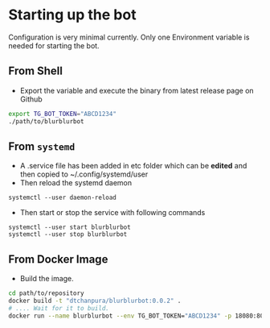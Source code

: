# Starting up the bot

Configuration is very minimal currently. Only one Environment variable is needed for starting the bot.

## From Shell

* Export the variable and execute the binary from latest release page on Github

```bash
export TG_BOT_TOKEN="ABCD1234"
./path/to/blurblurbot
```

## From `systemd`

* A .service file has been added in etc folder which can be **edited** and then copied to ~/.config/systemd/user
* Then reload the systemd daemon
```
systemctl --user daemon-reload
```
* Then start or stop the service with following commands
```
systemctl --user start blurblurbot
systemctl --user stop blurblurbot
```

## From Docker Image

* Build the image.

```bash
cd path/to/repository
docker build -t "dtchanpura/blurblurbot:0.0.2" .
# .... Wait for it to build.
docker run --name blurblurbot --env TG_BOT_TOKEN="ABCD1234" -p 18080:8080 dtchanpura/blurblurbot:0.0.2
```
